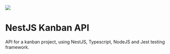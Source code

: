 ![](https://travis-ci.com/danielcornock/nest-js-kanban.svg?branch=master)

# NestJS Kanban API

API for a kanban project, using NestJS, Typescript, NodeJS and Jest testing framework.
